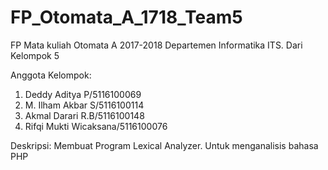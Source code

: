 # FP_Otomata_A_1718_Team5
FP Mata kuliah Otomata A 2017-2018 Departemen Informatika ITS. Dari Kelompok 5

Anggota Kelompok:
1. Deddy Aditya P/5116100069
2. M. Ilham Akbar S/5116100114
3. Akmal Darari R.B/5116100148
4. Rifqi Mukti Wicaksana/5116100076

Deskripsi:
Membuat Program Lexical Analyzer. Untuk menganalisis bahasa PHP
